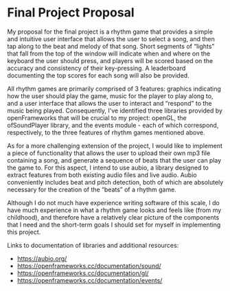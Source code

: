 # Final Project Proposal

My proposal for the final project is a rhythm game that provides a simple and intuitive user interface that allows the user to select a song, and then tap along to the beat and melody of that song. Short segments of “lights” that fall from the top of the window will indicate when and where on the keyboard the user should press, and players will be scored based on the accuracy and consistency of their key-pressing. A leaderboard documenting the top scores for each song will also be provided.

All rhythm games are primarily comprised of 3 features: graphics indicating how the user should play the game, music for the player to play along to, and a user interface that allows the user to interact and “respond” to the music being played. Consequently, I’ve identified three libraries provided by openFrameworks that will be crucial to my project: openGL, the ofSoundPlayer library, and the events module - each of which correspond, respectively, to the three features of rhythm games mentioned above. 

As for a more challenging extension of the project, I would like to implement a piece of functionality that allows the user to upload their own mp3 file containing a song, and generate a sequence of beats that the user can play the game to. For this aspect, I intend to use aubio, a library designed to extract features from both existing audio files and live audio. Aubio conveniently includes beat and pitch detection, both of which are absolutely necessary for the creation of the “beats” of a rhythm game.

Although I do not much have experience writing software of this scale, I do have much experience in what a rhythm game looks and feels like (from my childhood), and therefore have a relatively clear picture of the components that I need and the short-term goals I should set for myself in implementing this project.

Links to documentation of libraries and additional resources:
  * https://aubio.org/
  * https://openframeworks.cc/documentation/sound/
  * https://openframeworks.cc/documentation/gl/
  * https://openframeworks.cc/documentation/events/
